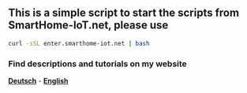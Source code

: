 ## This is a simple script to start the scripts from SmartHome-IoT.net, please use

```bash
curl -sSL enter.smarthome-iot.net | bash
```


### Find descriptions and tutorials on my website 
[<strong>Deutsch</strong>](https://smarthome-iot.net/) - [<strong>English</strong>](https://smarthome-iot.net/en/)
